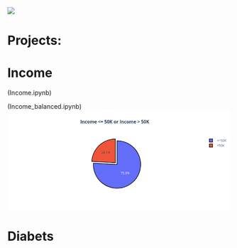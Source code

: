 ![](image/SloganWanderson.png)

# Projects:
  # Income
  (Income.ipynb)
  
  (Income_balanced.ipynb) 
  ![](image/Class_Income.png)
  # Diabets
